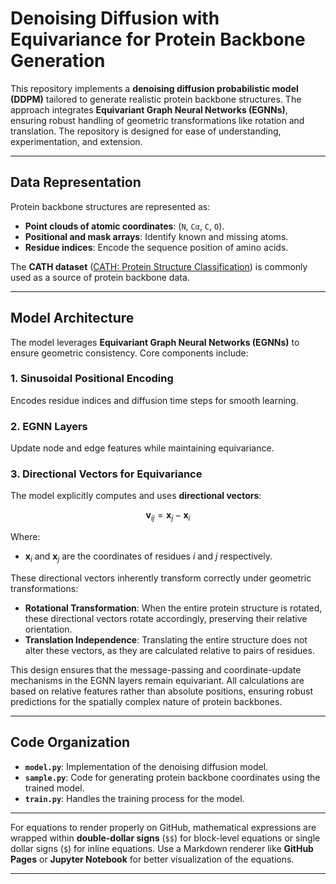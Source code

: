 # Denoising Diffusion with Equivariance for Protein Backbone Generation

This repository implements a **denoising diffusion probabilistic model (DDPM)** tailored to generate realistic protein backbone structures. The approach integrates **Equivariant Graph Neural Networks (EGNNs)**, ensuring robust handling of geometric transformations like rotation and translation. The repository is designed for ease of understanding, experimentation, and extension.

---

## **Data Representation**

Protein backbone structures are represented as:

- **Point clouds of atomic coordinates**: (`N`, `Cα`, `C`, `O`).
- **Positional and mask arrays**: Identify known and missing atoms.
- **Residue indices**: Encode the sequence position of amino acids.

The **CATH dataset** ([CATH: Protein Structure Classification](https://www.cathdb.info/)) is commonly used as a source of protein backbone data.

---

## **Model Architecture**

The model leverages **Equivariant Graph Neural Networks (EGNNs)** to ensure geometric consistency. Core components include:

### **1. Sinusoidal Positional Encoding**  
Encodes residue indices and diffusion time steps for smooth learning.

### **2. EGNN Layers**  
Update node and edge features while maintaining equivariance.

### **3. Directional Vectors for Equivariance**  

The model explicitly computes and uses **directional vectors**:

$$
\mathbf{v}_{ij} = \mathbf{x}_j - \mathbf{x}_i
$$

Where:
- $\mathbf{x}_i$  and $\mathbf{x}_j$ are the coordinates of residues $i$ and $j$ respectively.

These directional vectors inherently transform correctly under geometric transformations:

- **Rotational Transformation**: When the entire protein structure is rotated, these directional vectors rotate accordingly, preserving their relative orientation.
- **Translation Independence**: Translating the entire structure does not alter these vectors, as they are calculated relative to pairs of residues.

This design ensures that the message-passing and coordinate-update mechanisms in the EGNN layers remain equivariant. All calculations are based on relative features rather than absolute positions, ensuring robust predictions for the spatially complex nature of protein backbones.

---

## **Code Organization**

- **`model.py`**: Implementation of the denoising diffusion model.
- **`sample.py`**: Code for generating protein backbone coordinates using the trained model.
- **`train.py`**: Handles the training process for the model.

---

For equations to render properly on GitHub, mathematical expressions are wrapped within **double-dollar signs** (`$$`) for block-level equations or single dollar signs (`$`) for inline equations. Use a Markdown renderer like **GitHub Pages** or **Jupyter Notebook** for better visualization of the equations.

---
